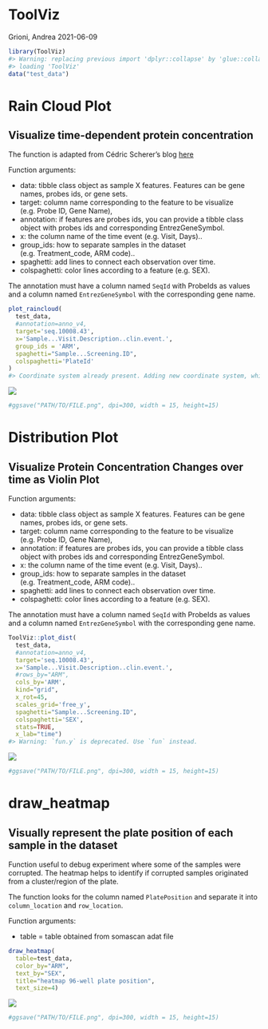 ToolViz
================
Grioni, Andrea
2021-06-09

``` r
library(ToolViz)
#> Warning: replacing previous import 'dplyr::collapse' by 'glue::collapse' when
#> loading 'ToolViz'
data("test_data")
```

# Rain Cloud Plot

## Visualize time-dependent protein concentration

The function is adapted from Cédric Scherer’s blog
[here](https://www.cedricscherer.com/2021/06/06/visualizing-distributions-with-raincloud-plots-and-how-to-create-them-with-ggplot2/)

Function arguments:

-   data: tibble class object as sample X features. Features can be gene
    names, probes ids, or gene sets.
-   target: column name corresponding to the feature to be visualize
    (e.g. Probe ID, Gene Name),
-   annotation: if features are probes ids, you can provide a tibble
    class object with probes ids and corresponding EntrezGeneSymbol.
-   x: the column name of the time event (e.g. Visit, Days)..
-   group\_ids: how to separate samples in the dataset
    (e.g. Treatment\_code, ARM code)..
-   spaghetti: add lines to connect each observation over time.
-   colspaghetti: color lines according to a feature (e.g. SEX).

The annotation must have a column named `SeqId` with ProbeIds as values
and a column named `EntrezGeneSymbol` with the corresponding gene name.

``` r
plot_raincloud(
  test_data,
  #annotation=anno_v4,
  target='seq.10008.43',
  x='Sample...Visit.Description..clin.event.',
  group_ids = 'ARM',
  spaghetti="Sample...Screening.ID",
  colspaghetti='PlateId'
)
#> Coordinate system already present. Adding new coordinate system, which will replace the existing one.
```

![](/tmp/RtmpUCrPex/preview-c12c69c03a4a.dir/ToolViz_files/figure-gfm/unnamed-chunk-2-1.png)<!-- -->

``` r
#ggsave("PATH/TO/FILE.png", dpi=300, width = 15, height=15)
```

# Distribution Plot

## Visualize Protein Concentration Changes over time as Violin Plot

Function arguments:

-   data: tibble class object as sample X features. Features can be gene
    names, probes ids, or gene sets.
-   target: column name corresponding to the feature to be visualize
    (e.g. Probe ID, Gene Name),
-   annotation: if features are probes ids, you can provide a tibble
    class object with probes ids and corresponding EntrezGeneSymbol.
-   x: the column name of the time event (e.g. Visit, Days)..
-   group\_ids: how to separate samples in the dataset
    (e.g. Treatment\_code, ARM code)..
-   spaghetti: add lines to connect each observation over time.
-   colspaghetti: color lines according to a feature (e.g. SEX).

The annotation must have a column named `SeqId` with ProbeIds as values
and a column named `EntrezGeneSymbol` with the corresponding gene name.

``` r
ToolViz::plot_dist(
  test_data,
  #annotation=anno_v4,
  target='seq.10008.43',
  x='Sample...Visit.Description..clin.event.',
  #rows_by="ARM",
  cols_by='ARM',
  kind="grid",
  x_rot=45,
  scales_grid='free_y',
  spaghetti="Sample...Screening.ID",
  colspaghetti='SEX',
  stats=TRUE,
  x_lab="time")
#> Warning: `fun.y` is deprecated. Use `fun` instead.
```

![](/tmp/RtmpUCrPex/preview-c12c69c03a4a.dir/ToolViz_files/figure-gfm/unnamed-chunk-3-1.png)<!-- -->

``` r
#ggsave("PATH/TO/FILE.png", dpi=300, width = 15, height=15)
```

# draw\_heatmap

## Visually represent the plate position of each sample in the dataset

Function useful to debug experiment where some of the samples were
corrupted. The heatmap helps to identify if corrupted samples originated
from a cluster/region of the plate.

The function looks for the column named `PlatePosition` and separate it
into `column_location` and `row_location`.

Function arguments:

-   table = table obtained from somascan adat file

``` r
draw_heatmap(
  table=test_data,
  color_by="ARM",
  text_by="SEX",
  title="heatmap 96-well plate position",
  text_size=4)
```

![](/tmp/RtmpUCrPex/preview-c12c69c03a4a.dir/ToolViz_files/figure-gfm/unnamed-chunk-4-1.png)<!-- -->

``` r
#ggsave("PATH/TO/FILE.png", dpi=300, width = 15, height=15)
```
